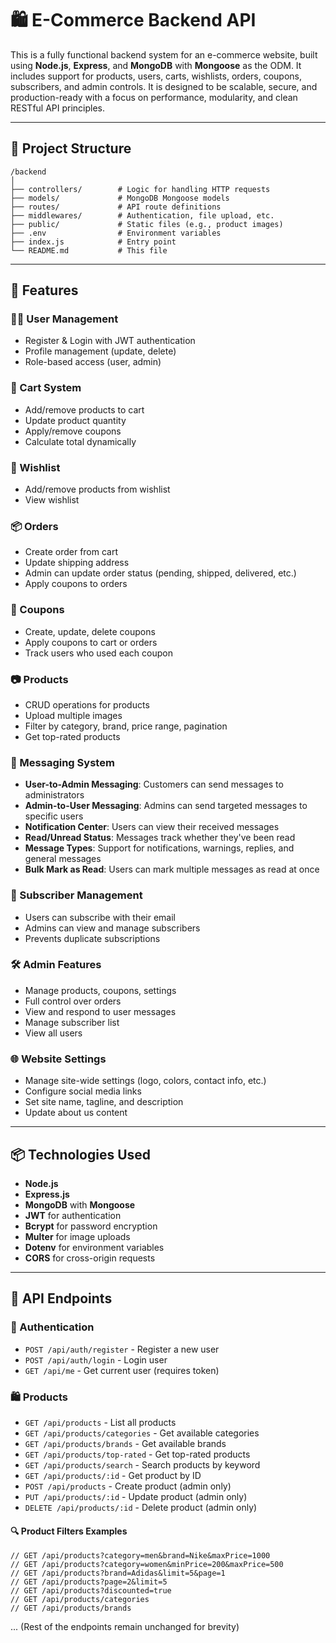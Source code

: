 # 🛍️ E-Commerce Backend API

This is a fully functional backend system for an e-commerce website, built using **Node.js**, **Express**, and **MongoDB** with **Mongoose** as the ODM. It includes support for products, users, carts, wishlists, orders, coupons, subscribers, and admin controls. It is designed to be scalable, secure, and production-ready with a focus on performance, modularity, and clean RESTful API principles.

---

## 📁 Project Structure

```
/backend
│
├── controllers/        # Logic for handling HTTP requests
├── models/             # MongoDB Mongoose models
├── routes/             # API route definitions
├── middlewares/        # Authentication, file upload, etc.
├── public/             # Static files (e.g., product images)
├── .env                # Environment variables
├── index.js            # Entry point
└── README.md           # This file
```

---

## 🔧 Features

### 🧑‍💼 User Management

- Register & Login with JWT authentication
- Profile management (update, delete)
- Role-based access (user, admin)

### 🛒 Cart System

- Add/remove products to cart
- Update product quantity
- Apply/remove coupons
- Calculate total dynamically

### 💝 Wishlist

- Add/remove products from wishlist
- View wishlist

### 📦 Orders

- Create order from cart
- Update shipping address
- Admin can update order status (pending, shipped, delivered, etc.)
- Apply coupons to orders

### 💸 Coupons

- Create, update, delete coupons
- Apply coupons to cart or orders
- Track users who used each coupon

### 📷 Products

- CRUD operations for products
- Upload multiple images
- Filter by category, brand, price range, pagination
- Get top-rated products

### 📨 Messaging System

- **User-to-Admin Messaging**: Customers can send messages to administrators
- **Admin-to-User Messaging**: Admins can send targeted messages to specific users
- **Notification Center**: Users can view their received messages
- **Read/Unread Status**: Messages track whether they've been read
- **Message Types**: Support for notifications, warnings, replies, and general messages
- **Bulk Mark as Read**: Users can mark multiple messages as read at once

### 📢 Subscriber Management

- Users can subscribe with their email
- Admins can view and manage subscribers
- Prevents duplicate subscriptions

### 🛠️ Admin Features

- Manage products, coupons, settings
- Full control over orders
- View and respond to user messages
- Manage subscriber list
- View all users

### 🌐 Website Settings

- Manage site-wide settings (logo, colors, contact info, etc.)
- Configure social media links
- Set site name, tagline, and description
- Update about us content

---

## 📦 Technologies Used

- **Node.js**
- **Express.js**
- **MongoDB** with **Mongoose**
- **JWT** for authentication
- **Bcrypt** for password encryption
- **Multer** for image uploads
- **Dotenv** for environment variables
- **CORS** for cross-origin requests

---

## 🧪 API Endpoints

### 🔐 Authentication

- `POST /api/auth/register` - Register a new user
- `POST /api/auth/login` - Login user
- `GET /api/me` - Get current user (requires token)

### 🛍️ Products

- `GET /api/products` - List all products
- `GET /api/products/categories` - Get available categories
- `GET /api/products/brands` - Get available brands
- `GET /api/products/top-rated` - Get top-rated products
- `GET /api/products/search` - Search products by keyword
- `GET /api/products/:id` - Get product by ID
- `POST /api/products` - Create product (admin only)
- `PUT /api/products/:id` - Update product (admin only)
- `DELETE /api/products/:id` - Delete product (admin only)

#### 🔍 Product Filters Examples

```
// GET /api/products?category=men&brand=Nike&maxPrice=1000
// GET /api/products?category=women&minPrice=200&maxPrice=500
// GET /api/products?brand=Adidas&limit=5&page=1
// GET /api/products?page=2&limit=5
// GET /api/products?discounted=true
// GET /api/products/categories
// GET /api/products/brands
```

... (Rest of the endpoints remain unchanged for brevity)
